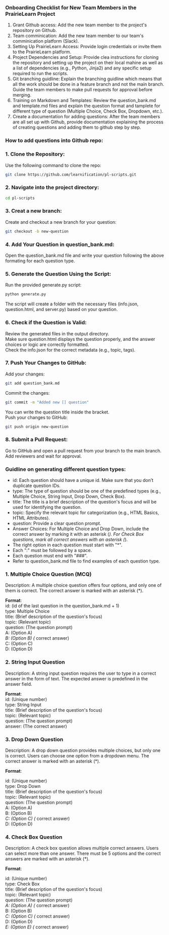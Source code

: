 ### Onboarding Checklist for New Team Members in the PrairieLearn Project

1. Grant Github access: Add the new team member to the project's repository on Github.
2. Team comminication: Add the new team member to our team's comminication platform (Slack).
3. Setting Up PrairieLearn Access: Provide login credentials or invite them to the PrairieLearn platform.
4. Project Dependencies and Setup: Provide clea instructions for cloning the repository and setting up the project on their local mahine as well as a list of dependencies (e.g., Python, Jinja2) and any specific setup required to run the scripts.
5. Git branching guidline: Explain the branching guidline which means that all the work should be done in a feature branch and not the main branch. Guide the team members to make pull requests for approval before merging.
6. Training on Markdown and Templates: Review the question_bank.md and template.md files and explain the question format and tamplete for different type of question (Multiple Choice, Check Box, Dropdown, etc.).
7. Create a documentation for adding questions: After the team members are all set up with Github, provide documentation explaining the process of creating questions and adding them to github step by step.

### How to add questions into Github repo:
### 1. Clone the Repository:
Use the following command to clone the repo:

```bash
git clone https://github.com/learnification/pl-scripts.git
```
### 2. Navigate into the project directory:
```bash
cd pl-scripts
```
### 3. Creat a new branch:
Create and checkout a new branch for your question:
```bash
git checkout -b new-question
```
### 4. Add Your Question in question_bank.md:
Open the question_bank.md file and write your question following the above formating for each question type.
### 5. Generate the Question Using the Script:
Run the provided generate.py script:
```bash
python generate.py
```
The script will create a folder with the necessary files (info.json, question.html, and server.py) based on your question. 

### 6. Check if the Question is Valid:  
Review the generated files in the output directory.  
Make sure question.html displays the question properly, and the answer choices or logic are correctly formatted.  
Check the info.json for the correct metadata (e.g., topic, tags).  

### 7. Push Your Changes to GitHub:
Add your changes:

```bash
git add question_bank.md 
```
Commit the changes:
```bash
git commit -m "Added new [] question"
```
You can write the question title inside the bracket.  
Push your changes to GitHub:

```bash
git push origin new-question
```
### 8. Submit a Pull Request:
Go to GitHub and open a pull request from your branch to the main branch.
Add reviewers and wait for approval.

### Guidline on generating different question types:
- id: Each question should have a unique id. Make sure that you don’t duplicate question IDs.
- type: The type of question should be one of the predefined types (e.g., Multiple Choice, String Input, Drop Down, Check Box).
- title: The title is a brief description of the question's focus and will be used for identifying the question.
- topic: Specify the relevant topic for categorization (e.g., HTML Basics, HTML Attributes).
- question: Provide a clear question prompt.
- Answer Choices: For Multiple Choice and Drop Down, include the correct answer by marking it with an asterisk (*). For Check Box questions, mark all correct answers with an asterisk (*).
- The right option in each question must start with "*".  
- Each ":" must be followed by a space.
- Each question must end with "###".
- Refer to question_bank.md file to find examples of each question type.

### 1. **Multiple Choice Question (MCQ)**
Description: A multiple choice question offers four options, and only one of them is correct. The correct answer is marked with an asterisk (*).

**Format**:  
id: (id of the last question in the question_bank.md + 1)  
type: Multiple Choice  
title: (Brief description of the question's focus)  
topic: (Relevant topic)  
question: (The question prompt)  
A: (Option A)  
*B: (Option B)  (* correct answer)  
C: (Option C)  
D: (Option D)  
###  

### 2. **String Input Question** 
Description: A string input question requires the user to type in a correct answer in the form of text. The expected answer is predefined in the answer field.  

**Format**:  
id: (Unique number)  
type: String Input  
title: (Brief description of the question's focus)   
topic: (Relevant topic)    
question: (The question prompt)    
answer: (The correct answer)   
###   

### 3. **Drop Down Question** 
Description: A drop down question provides multiple choices, but only one is correct. Users can choose one option from a dropdown menu. The correct answer is marked with an asterisk (*).  

**Format**:  

id: (Unique number)  
type: Drop Down  
title: (Brief description of the question's focus)  
topic: (Relevant topic)  
question: (The question prompt)  
A: (Option A)  
B: (Option B)  
*C: (Option C)  (* correct answer)  
D: (Option D)  
###  

### 4. **Check Box Question**  
Description: A check box question allows multiple correct answers. Users can select more than one answer. There must be 5 options and the correct answers are marked with an asterisk (*).  

**Format**:

id: (Unique number)  
type: Check Box  
title: (Brief description of the question's focus)  
topic: (Relevant topic)  
question: (The question prompt)  
*A: (Option A) (* correct answer)  
B: (Option B)  
*C: (Option C) (* correct answer)  
D: (Option D)  
*E: (Option E) (* correct answer)  
###  




